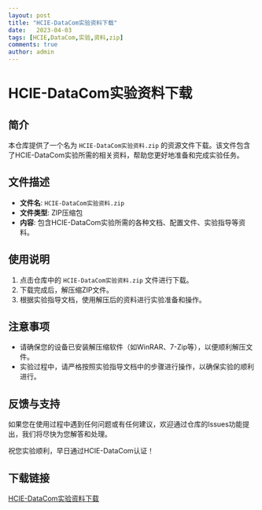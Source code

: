```yaml
---
layout: post
title: "HCIE-DataCom实验资料下载"
date:   2023-04-03
tags: [HCIE,DataCom,实验,资料,zip]
comments: true
author: admin
---
```

# HCIE-DataCom实验资料下载

## 简介

本仓库提供了一个名为 `HCIE-DataCom实验资料.zip` 的资源文件下载。该文件包含了HCIE-DataCom实验所需的相关资料，帮助您更好地准备和完成实验任务。

## 文件描述

- **文件名**: `HCIE-DataCom实验资料.zip`
- **文件类型**: ZIP压缩包
- **内容**: 包含HCIE-DataCom实验所需的各种文档、配置文件、实验指导等资料。

## 使用说明

1. 点击仓库中的 `HCIE-DataCom实验资料.zip` 文件进行下载。
2. 下载完成后，解压缩ZIP文件。
3. 根据实验指导文档，使用解压后的资料进行实验准备和操作。

## 注意事项

- 请确保您的设备已安装解压缩软件（如WinRAR、7-Zip等），以便顺利解压文件。
- 实验过程中，请严格按照实验指导文档中的步骤进行操作，以确保实验的顺利进行。

## 反馈与支持

如果您在使用过程中遇到任何问题或有任何建议，欢迎通过仓库的Issues功能提出，我们将尽快为您解答和处理。

祝您实验顺利，早日通过HCIE-DataCom认证！

## 下载链接

[HCIE-DataCom实验资料下载](https://pan.quark.cn/s/5b546a4f727f)